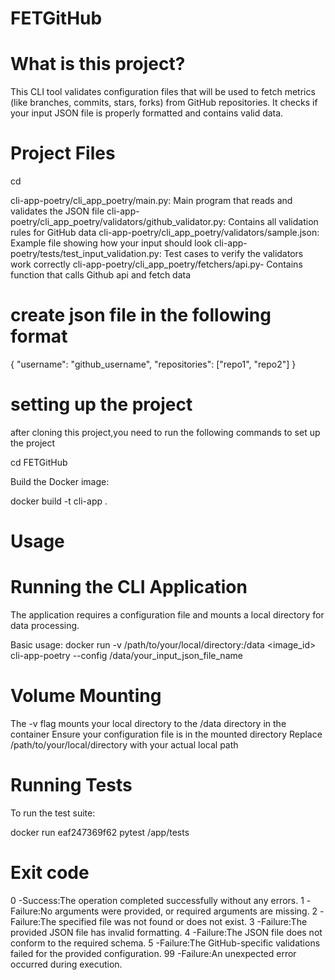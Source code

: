 # FETGitHub

# What is this project?
This CLI tool validates configuration files that will be used to fetch metrics (like branches, commits, stars, forks) from GitHub repositories. It checks if your input JSON file is properly formatted and contains valid data.


# Project Files

cd 

cli-app-poetry/cli_app_poetry/main.py: Main program that reads and validates the JSON file
cli-app-poetry/cli_app_poetry/validators/github_validator.py: Contains all validation rules for GitHub data
cli-app-poetry/cli_app_poetry/validators/sample.json: Example file showing how your input should look
cli-app-poetry/tests/test_input_validation.py: Test cases to verify the validators work correctly
cli-app-poetry/cli_app_poetry/fetchers/api.py- Contains function that calls Github api and fetch data



# create json file in the following format

{
    "username": "github_username",
    "repositories": ["repo1", "repo2"]
}

# setting up the project
after cloning this project,you need to run the following commands to set up the project

cd FETGitHub

Build the Docker image:

docker build -t cli-app .

# Usage
# Running the CLI Application

The application requires a configuration file and mounts a local directory for data processing.

Basic usage:
docker run  -v /path/to/your/local/directory:/data   <image_id>   cli-app-poetry --config /data/your_input_json_file_name

# Volume Mounting

The -v flag mounts your local directory to the /data directory in the container
Ensure your configuration file is in the mounted directory
Replace /path/to/your/local/directory with your actual local path

# Running Tests
To run the test suite:

docker run eaf247369f62  pytest /app/tests

# Exit code
 0 -Success:The operation completed successfully without any errors.
 1 -Failure:No arguments were provided, or required arguments are missing.
 2 -Failure:The specified file was not found or does not exist.
 3 -Failure:The provided JSON file has invalid formatting.
 4 -Failure:The JSON file does not conform to the required schema.
 5 -Failure:The GitHub-specific validations failed for the provided configuration.
 99 -Failure:An unexpected error occurred during execution.